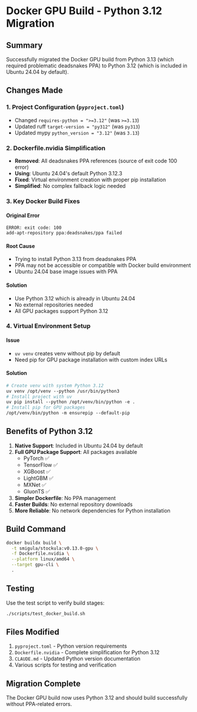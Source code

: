 # Docker GPU Build - Python 3.12 Migration

## Summary

Successfully migrated the Docker GPU build from Python 3.13 (which required problematic deadsnakes PPA) to Python 3.12 (which is included in Ubuntu 24.04 by default).

## Changes Made

### 1. Project Configuration (`pyproject.toml`)

- Changed `requires-python = ">=3.12"` (was `>=3.13`)
- Updated ruff `target-version = "py312"` (was `py313`)
- Updated mypy `python_version = "3.12"` (was `3.13`)

### 2. Dockerfile.nvidia Simplification

- **Removed**: All deadsnakes PPA references (source of exit code 100 error)
- **Using**: Ubuntu 24.04's default Python 3.12.3
- **Fixed**: Virtual environment creation with proper pip installation
- **Simplified**: No complex fallback logic needed

### 3. Key Docker Build Fixes

#### Original Error

```
ERROR: exit code: 100
add-apt-repository ppa:deadsnakes/ppa failed
```

#### Root Cause

- Trying to install Python 3.13 from deadsnakes PPA
- PPA may not be accessible or compatible with Docker build environment
- Ubuntu 24.04 base image issues with PPA

#### Solution

- Use Python 3.12 which is already in Ubuntu 24.04
- No external repositories needed
- All GPU packages support Python 3.12

### 4. Virtual Environment Setup

#### Issue

- `uv venv` creates venv without pip by default
- Need pip for GPU package installation with custom index URLs

#### Solution

```dockerfile
# Create venv with system Python 3.12
uv venv /opt/venv --python /usr/bin/python3
# Install project with uv
uv pip install --python /opt/venv/bin/python -e .
# Install pip for GPU packages
/opt/venv/bin/python -m ensurepip --default-pip
```

## Benefits of Python 3.12

1. **Native Support**: Included in Ubuntu 24.04 by default
1. **Full GPU Package Support**: All packages available
   - PyTorch ✅
   - TensorFlow ✅
   - XGBoost ✅
   - LightGBM ✅
   - MXNet ✅
   - GluonTS ✅
1. **Simpler Dockerfile**: No PPA management
1. **Faster Builds**: No external repository downloads
1. **More Reliable**: No network dependencies for Python installation

## Build Command

```bash
docker buildx build \
  -t smigula/stockula:v0.13.0-gpu \
  -f Dockerfile.nvidia \
  --platform linux/amd64 \
  --target gpu-cli \
  .
```

## Testing

Use the test script to verify build stages:

```bash
./scripts/test_docker_build.sh
```

## Files Modified

1. `pyproject.toml` - Python version requirements
1. `Dockerfile.nvidia` - Complete simplification for Python 3.12
1. `CLAUDE.md` - Updated Python version documentation
1. Various scripts for testing and verification

## Migration Complete

The Docker GPU build now uses Python 3.12 and should build successfully without PPA-related errors.
